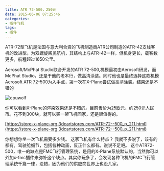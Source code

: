 ```yaml
---
title: ATR 72-500，250元
date: 2015-06-06 07:25:46
categories:
- 插件飞机
tags:
- 插件
---
```


ATR-72型飞机是法国与意大利合资的飞机制造商ATR公司制造的ATR-42支线客机的改进型。为双螺旋桨民航机，其结构上与ATR-42一样，但机身更长，载客数更多，航程超过1650公里。

Aerosoft/McPhat Studio联合开发的ATR 72-500,机模最初由Aerosoft研发，而McPhat Studio，还是干他的老本行，做高清涂装。同时他也是最终选择这款机模Aerosoft ATR 72-500为入手点，第一次在X-Plane尝试做高清涂装。结果还是不错的

![cpuwolf](/images/data/attachment/201506/06/151723c9zy7c4zr79bc60w.jpg)

你可以看到X-Plane的渲染效果还是不错的。目前售价为25欧元，约250元人民币。花不到300块，就可以买一架飞机回家，还是很值得的。

[https://store-x-plane-org.3dcartstores.com/ATR-72--500_p_211.html](https://store-x-plane-org.3dcartstores.com/ATR-72--500_p_211.html)

你想想你坐一次飞机需要多少钱。
这家飞机有什么特点？
我就不多说了，该有的都有，驾驶舱细节，包括各种动画，反正什么都有。说说不足吧。
这个ATR72-500，唯一的缺点是FMC飞行管理系统，是用的X-Plane系统默认的，当然你可以外加x-fmc插件来弥补这个缺点。其实你玩多了，会发现各种飞机的FMC飞行管理系统千篇一律，没错，因为他们的供应商世界上也没几家。

